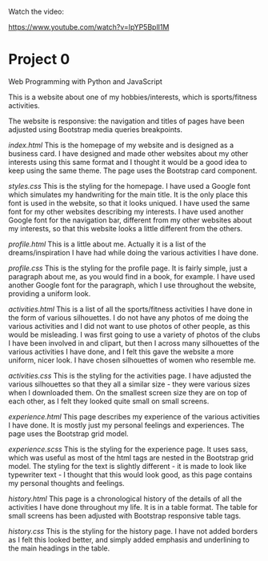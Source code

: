 Watch the video:

https://www.youtube.com/watch?v=IpYP5BplI1M

# Project 0

Web Programming with Python and JavaScript

This is a website about one of my hobbies/interests, which is sports/fitness activities.

The website is responsive: the navigation and titles of pages have been adjusted using Bootstrap media queries breakpoints.

*index.html*
This is the homepage of my website and is designed as a business card. I have designed and made other websites about my other interests using this same format and I thought it would be a good idea to keep using the same theme. The page uses the Bootstrap card component.

*styles.css*
This is the styling for the homepage. I have used a Google font which simulates my handwriting for the main title. It is the only place this font is used in the website, so that it looks uniqued. I have used the same font for my other websites describing my interests. I have used another Google font for the navigation bar, different from my other websites about my interests, so that this website looks a little different from the others.

*profile.html*
This is a little about me. Actually it is a list of the dreams/inspiration I have had while doing the various activities I have done.

*profile.css*
This is the styling for the profile page. It is fairly simple, just a paragraph about me, as you would find in a book, for example. I have used another Google font for the paragraph, which I use throughout the website, providing a uniform look.

*activities.html*
This is a list of all the sports/fitness activities I have done in the form of various silhouettes. I do not have any photos of me doing the various activities and I did not want to use photos of other people, as this would be misleading. I was first going to use a variety of photos of the clubs I have been involved in and clipart, but then I across many silhouettes of the various activities I have done, and I felt this gave the website a more uniform, nicer look. I have chosen silhouettes of women who resemble me.

*activities.css*
This is the styling for the activities page. I have adjusted the various silhouettes so that they all a similar size - they were various sizes when I downloaded them. On the smallest screen size they are on top of each other, as I felt they looked quite small on small screens.

*experience.html*
This page describes my experience of the various activities I have done. It is mostly just my personal feelings and experiences. The page uses the Bootstrap grid model. 

*experience.scss*
This is the styling for the experience page. It uses sass, which was useful as most of the html tags are nested in the Bootstrap grid model. The styling for the text is slightly different - it is made to look like typewriter text - I thought that this would look good, as this page contains my personal thoughts and feelings.

*history.html*
This page is a chronological history of the details of all the activities I have done throughout my life. It is in a table format. The table for small screens has been adjusted with Bootstrap responsive table tags.

*history.css*
This is the styling for the history page. I have not added borders as I felt this looked better, and simply added emphasis and underlining to the main headings in the table.


